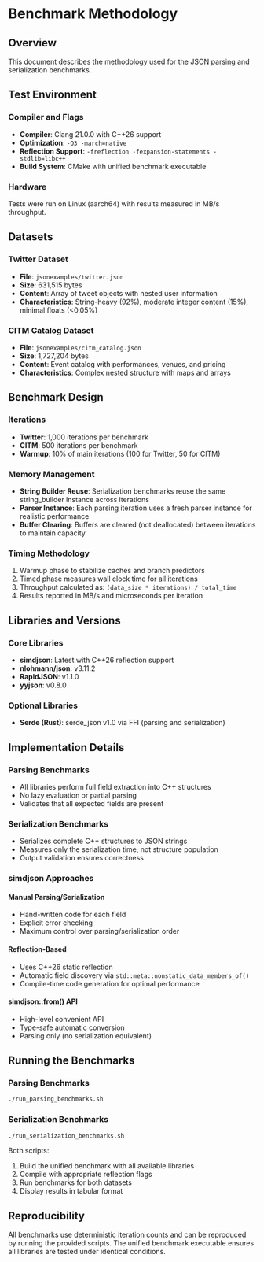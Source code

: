 # Benchmark Methodology

## Overview
This document describes the methodology used for the JSON parsing and serialization benchmarks.

## Test Environment

### Compiler and Flags
- **Compiler**: Clang 21.0.0 with C++26 support
- **Optimization**: `-O3 -march=native`
- **Reflection Support**: `-freflection -fexpansion-statements -stdlib=libc++`
- **Build System**: CMake with unified benchmark executable

### Hardware
Tests were run on Linux (aarch64) with results measured in MB/s throughput.

## Datasets

### Twitter Dataset
- **File**: `jsonexamples/twitter.json`
- **Size**: 631,515 bytes
- **Content**: Array of tweet objects with nested user information
- **Characteristics**: String-heavy (92%), moderate integer content (15%), minimal floats (<0.05%)

### CITM Catalog Dataset
- **File**: `jsonexamples/citm_catalog.json`  
- **Size**: 1,727,204 bytes
- **Content**: Event catalog with performances, venues, and pricing
- **Characteristics**: Complex nested structure with maps and arrays

## Benchmark Design

### Iterations
- **Twitter**: 1,000 iterations per benchmark
- **CITM**: 500 iterations per benchmark
- **Warmup**: 10% of main iterations (100 for Twitter, 50 for CITM)

### Memory Management
- **String Builder Reuse**: Serialization benchmarks reuse the same string_builder instance across iterations
- **Parser Instance**: Each parsing iteration uses a fresh parser instance for realistic performance
- **Buffer Clearing**: Buffers are cleared (not deallocated) between iterations to maintain capacity

### Timing Methodology
1. Warmup phase to stabilize caches and branch predictors
2. Timed phase measures wall clock time for all iterations
3. Throughput calculated as: `(data_size * iterations) / total_time`
4. Results reported in MB/s and microseconds per iteration

## Libraries and Versions

### Core Libraries
- **simdjson**: Latest with C++26 reflection support
- **nlohmann/json**: v3.11.2
- **RapidJSON**: v1.1.0
- **yyjson**: v0.8.0

### Optional Libraries
- **Serde (Rust)**: serde_json v1.0 via FFI (parsing and serialization)

## Implementation Details

### Parsing Benchmarks
- All libraries perform full field extraction into C++ structures
- No lazy evaluation or partial parsing
- Validates that all expected fields are present

### Serialization Benchmarks  
- Serializes complete C++ structures to JSON strings
- Measures only the serialization time, not structure population
- Output validation ensures correctness

### simdjson Approaches

#### Manual Parsing/Serialization
- Hand-written code for each field
- Explicit error checking
- Maximum control over parsing/serialization order

#### Reflection-Based
- Uses C++26 static reflection
- Automatic field discovery via `std::meta::nonstatic_data_members_of()`
- Compile-time code generation for optimal performance

#### simdjson::from() API
- High-level convenient API
- Type-safe automatic conversion
- Parsing only (no serialization equivalent)

## Running the Benchmarks

### Parsing Benchmarks
```bash
./run_parsing_benchmarks.sh
```

### Serialization Benchmarks
```bash
./run_serialization_benchmarks.sh
```

Both scripts:
1. Build the unified benchmark with all available libraries
2. Compile with appropriate reflection flags
3. Run benchmarks for both datasets
4. Display results in tabular format

## Reproducibility
All benchmarks use deterministic iteration counts and can be reproduced by running the provided scripts. The unified benchmark executable ensures all libraries are tested under identical conditions.